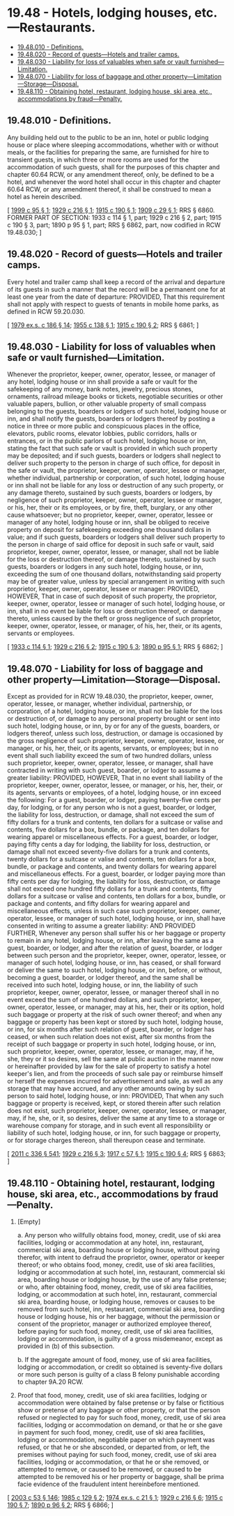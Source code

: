# 19.48 - Hotels, lodging houses, etc.—Restaurants.
* [19.48.010 - Definitions.](#1948010---definitions)
* [19.48.020 - Record of guests—Hotels and trailer camps.](#1948020---record-of-guestshotels-and-trailer-camps)
* [19.48.030 - Liability for loss of valuables when safe or vault furnished—Limitation.](#1948030---liability-for-loss-of-valuables-when-safe-or-vault-furnishedlimitation)
* [19.48.070 - Liability for loss of baggage and other property—Limitation—Storage—Disposal.](#1948070---liability-for-loss-of-baggage-and-other-propertylimitationstoragedisposal)
* [19.48.110 - Obtaining hotel, restaurant, lodging house, ski area, etc., accommodations by fraud—Penalty.](#1948110---obtaining-hotel-restaurant-lodging-house-ski-area-etc-accommodations-by-fraudpenalty)
## 19.48.010 - Definitions.
Any building held out to the public to be an inn, hotel or public lodging house or place where sleeping accommodations, whether with or without meals, or the facilities for preparing the same, are furnished for hire to transient guests, in which three or more rooms are used for the accommodation of such guests, shall for the purposes of this chapter and chapter 60.64 RCW, or any amendment thereof, only, be defined to be a hotel, and whenever the word hotel shall occur in this chapter and chapter 60.64 RCW, or any amendment thereof, it shall be construed to mean a hotel as herein described.

\[ [1999 c 95 § 1](http://lawfilesext.leg.wa.gov/biennium/1999-00/Pdf/Bills/Session%20Laws/Senate/5648.SL.pdf?cite=1999%20c%2095%20§%201); [1929 c 216 § 1](http://leg.wa.gov/CodeReviser/documents/sessionlaw/1929c216.pdf?cite=1929%20c%20216%20§%201); [1915 c 190 § 1](http://leg.wa.gov/CodeReviser/documents/sessionlaw/1915c190.pdf?cite=1915%20c%20190%20§%201); [1909 c 29 § 1](http://leg.wa.gov/CodeReviser/documents/sessionlaw/1909c29.pdf?cite=1909%20c%2029%20§%201); RRS § 6860. FORMER PART OF SECTION: 1933 c 114 § 1, part; 1929 c 216 § 2, part; 1915 c 190 § 3, part; 1890 p 95 § 1, part; RRS § 6862, part, now codified in RCW  19.48.030; \]

## 19.48.020 - Record of guests—Hotels and trailer camps.
Every hotel and trailer camp shall keep a record of the arrival and departure of its guests in such a manner that the record will be a permanent one for at least one year from the date of departure: PROVIDED, That this requirement shall not apply with respect to guests of tenants in mobile home parks, as defined in RCW 59.20.030.

\[ [1979 ex.s. c 186 § 14](http://leg.wa.gov/CodeReviser/documents/sessionlaw/1979ex1c186.pdf?cite=1979%20ex.s.%20c%20186%20§%2014); [1955 c 138 § 1](http://leg.wa.gov/CodeReviser/documents/sessionlaw/1955c138.pdf?cite=1955%20c%20138%20§%201); [1915 c 190 § 2](http://leg.wa.gov/CodeReviser/documents/sessionlaw/1915c190.pdf?cite=1915%20c%20190%20§%202); RRS § 6861; \]

## 19.48.030 - Liability for loss of valuables when safe or vault furnished—Limitation.
Whenever the proprietor, keeper, owner, operator, lessee, or manager of any hotel, lodging house or inn shall provide a safe or vault for the safekeeping of any money, bank notes, jewelry, precious stones, ornaments, railroad mileage books or tickets, negotiable securities or other valuable papers, bullion, or other valuable property of small compass belonging to the guests, boarders or lodgers of such hotel, lodging house or inn, and shall notify the guests, boarders or lodgers thereof by posting a notice in three or more public and conspicuous places in the office, elevators, public rooms, elevator lobbies, public corridors, halls or entrances, or in the public parlors of such hotel, lodging house or inn, stating the fact that such safe or vault is provided in which such property may be deposited; and if such guests, boarders or lodgers shall neglect to deliver such property to the person in charge of such office, for deposit in the safe or vault, the proprietor, keeper, owner, operator, lessee or manager, whether individual, partnership or corporation, of such hotel, lodging house or inn shall not be liable for any loss or destruction of any such property, or any damage thereto, sustained by such guests, boarders or lodgers, by negligence of such proprietor, keeper, owner, operator, lessee or manager, or his, her, their or its employees, or by fire, theft, burglary, or any other cause whatsoever; but no proprietor, keeper, owner, operator, lessee or manager of any hotel, lodging house or inn, shall be obliged to receive property on deposit for safekeeping exceeding one thousand dollars in value; and if such guests, boarders or lodgers shall deliver such property to the person in charge of said office for deposit in such safe or vault, said proprietor, keeper, owner, operator, lessee, or manager, shall not be liable for the loss or destruction thereof, or damage thereto, sustained by such guests, boarders or lodgers in any such hotel, lodging house, or inn, exceeding the sum of one thousand dollars, notwithstanding said property may be of greater value, unless by special arrangement in writing with such proprietor, keeper, owner, operator, lessee or manager: PROVIDED, HOWEVER, That in case of such deposit of such property, the proprietor, keeper, owner, operator, lessee or manager of such hotel, lodging house, or inn, shall in no event be liable for loss or destruction thereof, or damage thereto, unless caused by the theft or gross negligence of such proprietor, keeper, owner, operator, lessee, or manager, of his, her, their, or its agents, servants or employees.

\[ [1933 c 114 § 1](http://leg.wa.gov/CodeReviser/documents/sessionlaw/1933c114.pdf?cite=1933%20c%20114%20§%201); [1929 c 216 § 2](http://leg.wa.gov/CodeReviser/documents/sessionlaw/1929c216.pdf?cite=1929%20c%20216%20§%202); [1915 c 190 § 3](http://leg.wa.gov/CodeReviser/documents/sessionlaw/1915c190.pdf?cite=1915%20c%20190%20§%203); [1890 p 95 § 1](http://leg.wa.gov/CodeReviser/documents/sessionlaw/1890c95.pdf?cite=1890%20p%2095%20§%201); RRS § 6862; \]

## 19.48.070 - Liability for loss of baggage and other property—Limitation—Storage—Disposal.
Except as provided for in RCW 19.48.030, the proprietor, keeper, owner, operator, lessee, or manager, whether individual, partnership, or corporation, of a hotel, lodging house, or inn, shall not be liable for the loss or destruction of, or damage to any personal property brought or sent into such hotel, lodging house, or inn, by or for any of the guests, boarders, or lodgers thereof, unless such loss, destruction, or damage is occasioned by the gross negligence of such proprietor, keeper, owner, operator, lessee, or manager, or his, her, their, or its agents, servants, or employees; but in no event shall such liability exceed the sum of two hundred dollars, unless such proprietor, keeper, owner, operator, lessee, or manager, shall have contracted in writing with such guest, boarder, or lodger to assume a greater liability: PROVIDED, HOWEVER, That in no event shall liability of the proprietor, keeper, owner, operator, lessee, or manager, or his, her, their, or its agents, servants or employees, of a hotel, lodging house, or inn exceed the following: For a guest, boarder, or lodger, paying twenty-five cents per day, for lodging, or for any person who is not a guest, boarder, or lodger, the liability for loss, destruction, or damage, shall not exceed the sum of fifty dollars for a trunk and contents, ten dollars for a suitcase or valise and contents, five dollars for a box, bundle, or package, and ten dollars for wearing apparel or miscellaneous effects. For a guest, boarder, or lodger, paying fifty cents a day for lodging, the liability for loss, destruction, or damage shall not exceed seventy-five dollars for a trunk and contents, twenty dollars for a suitcase or valise and contents, ten dollars for a box, bundle, or package and contents, and twenty dollars for wearing apparel and miscellaneous effects. For a guest, boarder, or lodger paying more than fifty cents per day for lodging, the liability for loss, destruction, or damage shall not exceed one hundred fifty dollars for a trunk and contents, fifty dollars for a suitcase or valise and contents, ten dollars for a box, bundle, or package and contents, and fifty dollars for wearing apparel and miscellaneous effects, unless in such case such proprietor, keeper, owner, operator, lessee, or manager of such hotel, lodging house, or inn, shall have consented in writing to assume a greater liability: AND PROVIDED FURTHER, Whenever any person shall suffer his or her baggage or property to remain in any hotel, lodging house, or inn, after leaving the same as a guest, boarder, or lodger, and after the relation of guest, boarder, or lodger between such person and the proprietor, keeper, owner, operator, lessee, or manager of such hotel, lodging house, or inn, has ceased, or shall forward or deliver the same to such hotel, lodging house, or inn, before, or without, becoming a guest, boarder, or lodger thereof, and the same shall be received into such hotel, lodging house, or inn, the liability of such proprietor, keeper, owner, operator, lessee, or manager thereof shall in no event exceed the sum of one hundred dollars, and such proprietor, keeper, owner, operator, lessee, or manager, may at his, her, their or its option, hold such baggage or property at the risk of such owner thereof; and when any baggage or property has been kept or stored by such hotel, lodging house, or inn, for six months after such relation of guest, boarder, or lodger has ceased, or when such relation does not exist, after six months from the receipt of such baggage or property in such hotel, lodging house, or inn, such proprietor, keeper, owner, operator, lessee, or manager, may, if he, she, they or it so desires, sell the same at public auction in the manner now or hereinafter provided by law for the sale of property to satisfy a hotel keeper's lien, and from the proceeds of such sale pay or reimburse himself or herself the expenses incurred for advertisement and sale, as well as any storage that may have accrued, and any other amounts owing by such person to said hotel, lodging house, or inn: PROVIDED, That when any such baggage or property is received, kept, or stored therein after such relation does not exist, such proprietor, keeper, owner, operator, lessee, or manager, may, if he, she, or it, so desires, deliver the same at any time to a storage or warehouse company for storage, and in such event all responsibility or liability of such hotel, lodging house, or inn, for such baggage or property, or for storage charges thereon, shall thereupon cease and terminate.

\[ [2011 c 336 § 541](http://lawfilesext.leg.wa.gov/biennium/2011-12/Pdf/Bills/Session%20Laws/Senate/5045.SL.pdf?cite=2011%20c%20336%20§%20541); [1929 c 216 § 3](http://leg.wa.gov/CodeReviser/documents/sessionlaw/1929c216.pdf?cite=1929%20c%20216%20§%203); [1917 c 57 § 1](http://leg.wa.gov/CodeReviser/documents/sessionlaw/1917c57.pdf?cite=1917%20c%2057%20§%201); [1915 c 190 § 4](http://leg.wa.gov/CodeReviser/documents/sessionlaw/1915c190.pdf?cite=1915%20c%20190%20§%204); RRS § 6863; \]

## 19.48.110 - Obtaining hotel, restaurant, lodging house, ski area, etc., accommodations by fraud—Penalty.
1. [Empty]

    a.  Any person who willfully obtains food, money, credit, use of ski area facilities, lodging or accommodation at any hotel, inn, restaurant, commercial ski area, boarding house or lodging house, without paying therefor, with intent to defraud the proprietor, owner, operator or keeper thereof; or who obtains food, money, credit, use of ski area facilities, lodging or accommodation at such hotel, inn, restaurant, commercial ski area, boarding house or lodging house, by the use of any false pretense; or who, after obtaining food, money, credit, use of ski area facilities, lodging, or accommodation at such hotel, inn, restaurant, commercial ski area, boarding house, or lodging house, removes or causes to be removed from such hotel, inn, restaurant, commercial ski area, boarding house or lodging house, his or her baggage, without the permission or consent of the proprietor, manager or authorized employee thereof, before paying for such food, money, credit, use of ski area facilities, lodging or accommodation, is guilty of a gross misdemeanor, except as provided in (b) of this subsection.

    b.  If the aggregate amount of food, money, use of ski area facilities, lodging or accommodation, or credit so obtained is seventy-five dollars or more such person is guilty of a class B felony punishable according to chapter 9A.20 RCW.

2. Proof that food, money, credit, use of ski area facilities, lodging or accommodation were obtained by false pretense or by false or fictitious show or pretense of any baggage or other property, or that the person refused or neglected to pay for such food, money, credit, use of ski area facilities, lodging or accommodation on demand, or that he or she gave in payment for such food, money, credit, use of ski area facilities, lodging or accommodation, negotiable paper on which payment was refused, or that he or she absconded, or departed from, or left, the premises without paying for such food, money, credit, use of ski area facilities, lodging or accommodation, or that he or she removed, or attempted to remove, or caused to be removed, or caused to be attempted to be removed his or her property or baggage, shall be prima facie evidence of the fraudulent intent hereinbefore mentioned.

\[ [2003 c 53 § 146](http://lawfilesext.leg.wa.gov/biennium/2003-04/Pdf/Bills/Session%20Laws/Senate/5758.SL.pdf?cite=2003%20c%2053%20§%20146); [1985 c 129 § 2](http://leg.wa.gov/CodeReviser/documents/sessionlaw/1985c129.pdf?cite=1985%20c%20129%20§%202); [1974 ex.s. c 21 § 1](http://leg.wa.gov/CodeReviser/documents/sessionlaw/1974ex1c21.pdf?cite=1974%20ex.s.%20c%2021%20§%201); [1929 c 216 § 6](http://leg.wa.gov/CodeReviser/documents/sessionlaw/1929c216.pdf?cite=1929%20c%20216%20§%206); [1915 c 190 § 7](http://leg.wa.gov/CodeReviser/documents/sessionlaw/1915c190.pdf?cite=1915%20c%20190%20§%207); [1890 p 96 § 2](http://leg.wa.gov/CodeReviser/documents/sessionlaw/1890c96.pdf?cite=1890%20p%2096%20§%202); RRS § 6866; \]

